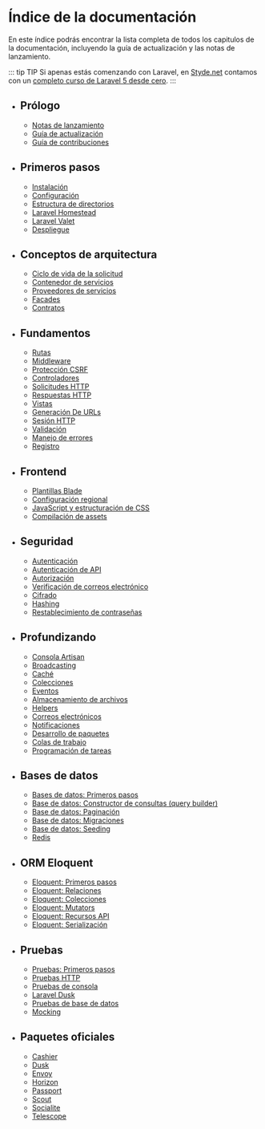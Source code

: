 # Índice de la documentación

En este índice podrás encontrar la lista completa de todos los capitulos de la documentación, incluyendo la guía de actualización y las notas de lanzamiento.

::: tip TIP
Si apenas estás comenzando con Laravel, en [Styde.net](https://styde.net/) contamos con un [completo curso de Laravel 5 desde cero](https://styde.net/laravel-5/).
:::

- ## Prólogo
    - [Notas de lanzamiento](/releases.html)
    - [Guía de actualización](/upgrade.html)
    - [Guía de contribuciones](/contributions.html)
- ## Primeros pasos
    - [Instalación](/installation.html)
    - [Configuración](/configuration.html)
    - [Estructura de directorios](/structure.html)
    - [Laravel Homestead](/homestead.html)
    - [Laravel Valet](/valet.html)
    - [Despliegue](/deployment.html)
- ## Conceptos de arquitectura
    - [Ciclo de vida de la solicitud](/lifecycle.html)
    - [Contenedor de servicios](/container.html)
    - [Proveedores de servicios](/providers.html)
    - [Facades](/facades.html)
    - [Contratos](/contracts.html)
- ## Fundamentos
    - [Rutas](/routing.html)
    - [Middleware](/middleware.html)
    - [Protección CSRF](/csrf.html)
    - [Controladores](/controllers.html)
    - [Solicitudes HTTP](/requests.html)
    - [Respuestas HTTP](/responses.html)
    - [Vistas](/views.html)
    - [Generación De URLs](/urls.html)
    - [Sesión HTTP](/session.html)
    - [Validación](/validation.html)
    - [Manejo de errores](/errors.html)
    - [Registro](/logging.html)
- ## Frontend
    - [Plantillas Blade](/blade.html)
    - [Configuración regional](/localization.html)
    - [JavaScript y estructuración de CSS](/frontend.html)
    - [Compilación de assets](/mix.html)
- ## Seguridad
    - [Autenticación](/authentication.html)
    - [Autenticación de API](/passport.html)
    - [Autorización](/authorization.html)
    - [Verificación de correos electrónico](/verification.html)
    - [Cifrado](/encryption.html)
    - [Hashing](/hashing.html)
    - [Restablecimiento de contraseñas](/passwords.html)
- ## Profundizando
    - [Consola Artisan](/artisan.html)
    - [Broadcasting](/broadcasting.html)
    - [Caché](/cache.html)
    - [Colecciones](/collections.html)
    - [Eventos](/events.html)
    - [Almacenamiento de archivos](/filesystem.html)
    - [Helpers](/helpers.html)
    - [Correos electrónicos](/mail.html)
    - [Notificaciones](/notifications.html)
    - [Desarrollo de paquetes](/packages.html)
    - [Colas de trabajo](/queues.html)
    - [Programación de tareas](/scheduling.html)
- ## Bases de datos
    - [Bases de datos: Primeros pasos](/database.html)
    - [Base de datos: Constructor de consultas (query builder)](/queries.html)
    - [Base de datos: Paginación](/pagination.html)
    - [Base de datos: Migraciones](/migrations.html)
    - [Base de datos: Seeding](/seeding.html)
    - [Redis](/redis.html)
- ## ORM Eloquent
    - [Eloquent: Primeros pasos](/eloquent.html)
    - [Eloquent: Relaciones](/eloquent-relationships.html)
    - [Eloquent: Colecciones](/eloquent-collections.html)
    - [Eloquent: Mutators](/eloquent-mutators.html)
    - [Eloquent: Recursos API](/eloquent-resources.html)
    - [Eloquent: Serialización](/eloquent-serialization.html)
- ## Pruebas
    - [Pruebas: Primeros pasos](/testing.html)
    - [Pruebas HTTP](/http-tests.html)
    - [Pruebas de consola](/console-tests.html)
    - [Laravel Dusk](/dusk.html)
    - [Pruebas de base de datos](/database-testing.html)
    - [Mocking](/mocking.html)
- ## Paquetes oficiales
    - [Cashier](/billing.html)
    - [Dusk](/dusk.html)
    - [Envoy](/envoy.html)
    - [Horizon](/horizon.html)
    - [Passport](/passport.html)
    - [Scout](/scout.html)
    - [Socialite](/socialite.html)
    - [Telescope](/telescope.html)
